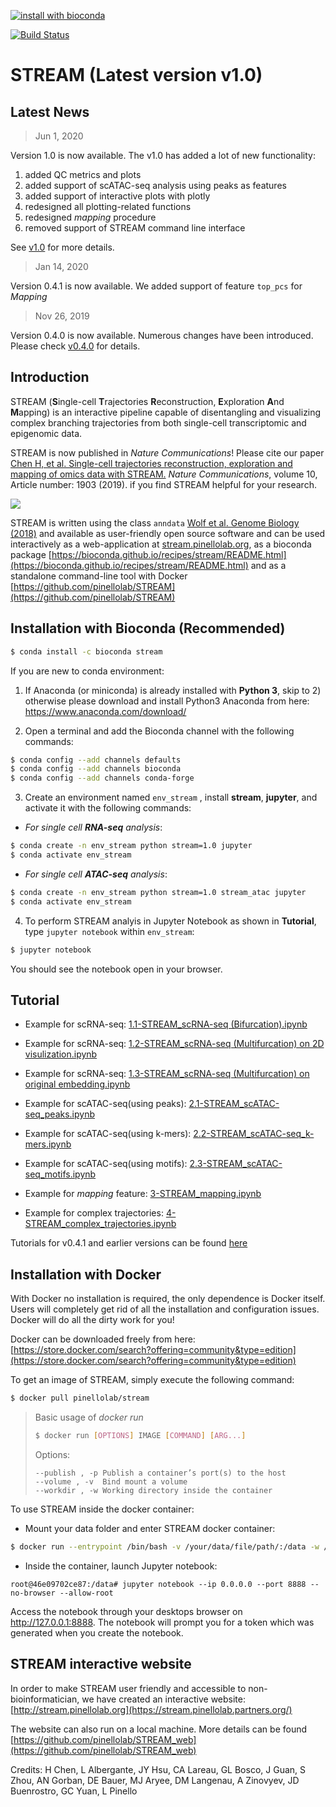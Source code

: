 [![install with bioconda](https://img.shields.io/badge/install%20with-bioconda-brightgreen.svg?style=flat-square)](http://bioconda.github.io/recipes/stream/README.html)

[![Build Status](https://travis-ci.org/pinellolab/STREAM.svg)](https://travis-ci.org/pinellolab/STREAM)

# STREAM (Latest version v1.0)

Latest News
-----------
> Jun 1, 2020  

Version 1.0 is now available. The v1.0 has added a lot of new functionality:
1) added QC metrics and plots
2) added support of scATAC-seq analysis using peaks as features
3) added support of interactive plots with plotly
4) redesigned all plotting-related functions
5) redesigned *mapping* procedure
6) removed support of STREAM command line interface  

See [v1.0](https://github.com/pinellolab/STREAM/releases/tag/v1.0) for more details.


> Jan 14, 2020

Version 0.4.1 is now available. We added support of feature `top_pcs` for *Mapping*

> Nov 26, 2019

Version 0.4.0 is now available. Numerous changes have been introduced. Please check [v0.4.0](https://github.com/pinellolab/STREAM/releases/tag/v0.4.0) for details.

Introduction
------------

STREAM (**S**ingle-cell **T**rajectories **R**econstruction, **E**xploration **A**nd **M**apping) is an interactive pipeline capable of disentangling and visualizing complex branching trajectories from both single-cell transcriptomic and epigenomic data.

STREAM is now published in *Nature Communications*! Please cite our paper [Chen H, et al. Single-cell trajectories reconstruction, exploration and mapping of omics data with STREAM.](https://www.nature.com/articles/s41467-019-09670-4)  *Nature Communications*, volume 10, Article number: 1903 (2019). if you find STREAM helpful for your research.

<img src="https://github.com/pinellolab/STREAM/blob/stream_python2/STREAM/static/images/Figure1.png">

STREAM is written using the class `anndata` [Wolf et al. Genome Biology (2018)](http://anndata.rtfd.io) and available as user-friendly open source software and can be used interactively as a web-application at [stream.pinellolab.org](http://stream.pinellolab.org/), as a bioconda package [https://bioconda.github.io/recipes/stream/README.html](https://bioconda.github.io/recipes/stream/README.html) and as a standalone command-line tool with Docker [https://github.com/pinellolab/STREAM](https://github.com/pinellolab/STREAM)

Installation with Bioconda (Recommended)
----------------------------------------
```sh
$ conda install -c bioconda stream
```

If you are new to conda environment:

1)	If Anaconda (or miniconda) is already installed with **Python 3**, skip to 2) otherwise please download and install Python3 Anaconda from here: https://www.anaconda.com/download/

2)	Open a terminal and add the Bioconda channel with the following commands:

```sh
$ conda config --add channels defaults
$ conda config --add channels bioconda
$ conda config --add channels conda-forge
```

3)	Create an environment named `env_stream` , install **stream**, **jupyter**, and activate it with the following commands:

* *For single cell **RNA-seq** analysis*:
```sh
$ conda create -n env_stream python stream=1.0 jupyter
$ conda activate env_stream
```
* *For single cell **ATAC-seq** analysis*:
```sh
$ conda create -n env_stream python stream=1.0 stream_atac jupyter
$ conda activate env_stream
```

4)  To perform STREAM analyis in Jupyter Notebook as shown in **Tutorial**, type `jupyter notebook` within `env_stream`:

```sh
$ jupyter notebook
```

You should see the notebook open in your browser.

Tutorial
--------

* Example for scRNA-seq: [1.1-STREAM_scRNA-seq (Bifurcation).ipynb](https://nbviewer.jupyter.org/github/pinellolab/STREAM/blob/master/tutorial/1.1.STREAM_scRNA-seq%20%28Bifurcation%29.ipynb?flush_cache=true)

* Example for scRNA-seq: [1.2-STREAM_scRNA-seq (Multifurcation) on 2D visulization.ipynb](https://nbviewer.jupyter.org/github/pinellolab/STREAM/blob/master/tutorial/1.2.use_vis.ipynb?flush_cache=true)

* Example for scRNA-seq: [1.3-STREAM_scRNA-seq (Multifurcation) on original embedding.ipynb](https://nbviewer.jupyter.org/github/pinellolab/STREAM/blob/master/tutorial/1.2.STREAM_scRNA-seq%20%28Multifurcation%29.ipynb?flush_cache=true)

* Example for scATAC-seq(using peaks): [2.1-STREAM_scATAC-seq_peaks.ipynb](https://nbviewer.jupyter.org/github/pinellolab/STREAM/blob/master/tutorial/2.1-STREAM_scATAC-seq_peaks.ipynb?flush_cache=true)

* Example for scATAC-seq(using k-mers): [2.2-STREAM_scATAC-seq_k-mers.ipynb](https://nbviewer.jupyter.org/github/pinellolab/STREAM/blob/master/tutorial/2.2.STREAM_scATAC-seq_k-mers.ipynb?flush_cache=true)

* Example for scATAC-seq(using motifs): [2.3-STREAM_scATAC-seq_motifs.ipynb](https://nbviewer.jupyter.org/github/pinellolab/STREAM/blob/master/tutorial/2.3.STREAM_scATAC-seq_motifs.ipynb?flush_cache=true)

* Example for *mapping* feature: [3-STREAM_mapping.ipynb](https://nbviewer.jupyter.org/github/pinellolab/STREAM/blob/master/tutorial/3.STREAM_mapping.ipynb?flush_cache=true)

* Example for complex trajectories: [4-STREAM_complex_trajectories.ipynb](https://nbviewer.jupyter.org/github/pinellolab/STREAM/blob/master/tutorial/4.STREAM_complex_trajectories.ipynb?flush_cache=true)

Tutorials for v0.4.1 and earlier versions can be found [here](https://github.com/pinellolab/STREAM/tree/master/tutorial/archives/v0.4.1_and_earlier_versions)

Installation with Docker
------------------------

With Docker no installation is required, the only dependence is Docker itself. Users will completely get rid of all the installation and configuration issues. Docker will do all the dirty work for you!

Docker can be downloaded freely from here: [https://store.docker.com/search?offering=community&type=edition](https://store.docker.com/search?offering=community&type=edition)

To get an image of STREAM, simply execute the following command:

```sh
$ docker pull pinellolab/stream
```

>Basic usage of *docker run* 
>```sh
>$ docker run [OPTIONS] IMAGE [COMMAND] [ARG...]
> ```
>Options:  
>```
>--publish , -p	Publish a container’s port(s) to the host  
>--volume , -v	Bind mount a volume  
>--workdir , -w	Working directory inside the container  
>```

To use STREAM inside the docker container:
* Mount your data folder and enter STREAM docker container:

```bash
$ docker run --entrypoint /bin/bash -v /your/data/file/path/:/data -w /data -p 8888:8888 -it pinellolab/stream:1.0
```
* Inside the container, launch Jupyter notebook:
```
root@46e09702ce87:/data# jupyter notebook --ip 0.0.0.0 --port 8888 --no-browser --allow-root
```
Access the notebook through your desktops browser on http://127.0.0.1:8888. The notebook will prompt you for a token which was generated when you create the notebook.


STREAM interactive website
--------------------------

In order to make STREAM user friendly and accessible to non-bioinformatician, we have created an interactive website: [http://stream.pinellolab.org](https://stream.pinellolab.partners.org/)

The website can also run on a local machine. More details can be found [https://github.com/pinellolab/STREAM_web](https://github.com/pinellolab/STREAM_web)



Credits: H Chen, L Albergante, JY Hsu, CA Lareau, GL Bosco, J Guan, S Zhou, AN Gorban, DE Bauer, MJ Aryee, DM Langenau, A Zinovyev, JD Buenrostro, GC Yuan, L Pinello
